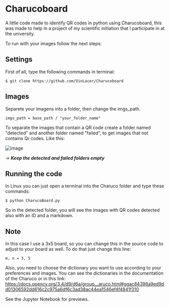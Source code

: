 # Charucoboard
A little code made to identify QR codes in python using Charucoboard, this was made to help in a project of my scientific initiation that I participate in at the university.

To run with your images follow the next steps:

## Settings 

First of all, type the following commands in terminal:
```
$ git clone https://github.com/VinLacer/Charucoboard
```




## Images
Separete your imagens into a folder, then change the imgs_path.

```
imgs_path = base_path / "your_folder_name"
```

To separate the images that contain a QR code create a folder named "detected" and another folder named "failed", to get images that not contains Qr codes.
Like this:

![image](https://user-images.githubusercontent.com/71742380/192044803-6be390da-f78f-40f4-b536-2ce633e54a0a.png)

-> ***Keep the detected and failed folders empty***

## Running the code

In Linux you can just open a terminal into the Charuco folder and type these commands:

```
$ python CharucoBoard.py
```

So in the detected folder, you will see the images with QR codes detected also with an ID and a markdown. 

## Note

In this case I use a 3x5 board, so you can change this in the source code to adjust to your board as well. To do that just change this line:

```
m, n = 3, 5
```
Also, you need to choose the dictionary you want to use according to your preferences and images. You can see the dictionaries in the documentation of the Charuco or in this link:
https://docs.opencv.org/3.4/d9/d6a/group__aruco.html#ggac84398a9ed9dd01306592dd616c2c975a6df6c3ad38ac44ea1546ef4f4841f310



See the Jupyter Notebook for previews.
